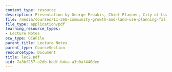 ```yaml
---
content_type: resource
description: Presentation by George Proakis, Chief Planner, City of Lowell.
file: /media/courses/11-360-community-growth-and-land-use-planning-fall-2006/7a3bf257a2dbbedfb4eaa3b0af440dee_lec2.pdf
file_type: application/pdf
learning_resource_types:
- Lecture Notes
ocw_type: OCWFile
parent_title: Lecture Notes
parent_type: CourseSection
resourcetype: Document
title: lec2.pdf
uid: 7a3bf257-a2db-bedf-b4ea-a3b0af440dee
---
```

